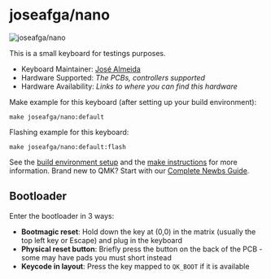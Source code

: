# joseafga/nano

![joseafga/nano](https://i.imgur.com/yEHLMl6.jpeg)

This is a small keyboard for testings purposes.

* Keyboard Maintainer: [José Almeida](https://github.com/joseafga)
* Hardware Supported: *The PCBs, controllers supported*
* Hardware Availability: *Links to where you can find this hardware*

Make example for this keyboard (after setting up your build environment):

    make joseafga/nano:default

Flashing example for this keyboard:

    make joseafga/nano:default:flash

See the [build environment setup](https://docs.qmk.fm/#/getting_started_build_tools) and the [make instructions](https://docs.qmk.fm/#/getting_started_make_guide) for more information. Brand new to QMK? Start with our [Complete Newbs Guide](https://docs.qmk.fm/#/newbs).

## Bootloader

Enter the bootloader in 3 ways:

* **Bootmagic reset**: Hold down the key at (0,0) in the matrix (usually the top left key or Escape) and plug in the keyboard
* **Physical reset button**: Briefly press the button on the back of the PCB - some may have pads you must short instead
* **Keycode in layout**: Press the key mapped to `QK_BOOT` if it is available
